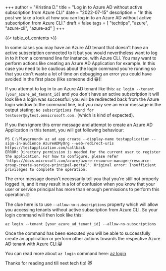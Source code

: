 +++
author = "Kristina D."
title = "Log in to Azure AD without active subscription from Azure CLI"
date = "2022-07-15"
description = "In this post we take a look at how you can log in to an Azure AD without active subscription from Azure CLI."
draft = false
tags = [
    "techtips",
    "azure",
    "azure-cli",
    "azure-ad"
]
+++

{{< table_of_contents >}}

In some cases you may have an Azure AD tenant that doesn\'t have an active subscription connected to it but you would nevertheless want to log in to it from a command line for instance, with Azure CLI. You may want to perform actions like creating an Azure AD Application for example. In this case you need to be cautious about the login command you\'re running so that you don\'t waste a lot of time on debugging an error you could have avoided in the first place (like someone did 😁)!

If you attempt to log in to an Azure AD tenant like this:  ```az login --tenant [your_azure_ad_tenant_id]``` and you don\'t have an active subscription it will look like a login was successful: you will be redirected back from the Azure login window to the command line, but you may see an error message in the output stating: ```No subscriptions found for testuser@mytest.onmicrosoft.com.``` (which is kind of expected).

If you then ignore this error message and attempt to create an Azure AD Application in this tenant, you will get following behaviour:
```
PS C:\Playground> az ad app create --display-name testapplication --sign-in-audience AzureADMyOrg --web-redirect-uris https://testapplication.com/callback
ERROR: Directory permission is needed for the current user to register the application. For how to configure, please refer 'https://docs.microsoft.com/azure/azure-resource-manager/resource-group-create-service-principal-portal'. Original error: Insufficient privileges to complete the operation.
```

The error message doesn\'t necessarily tell you that you\'re still not properly logged in, and it may result in a lot of confusion when you know that your user or service principal has more than enough permissions to perform this operation.🙄

The clue here is to use ```--allow-no-subscriptions``` property which will allow you accessing tenants without active subscription from Azure CLI. So your login command will then look like this:

```az login --tenant [your_azure_ad_tenant_id] --allow-no-subscriptions```

Once the command has been executed you will be able to successfully create an application or perform other actions towards the respective Azure AD tenant with Azure CLI.😺

You can read more about ```az login``` command here: [az login](https://docs.microsoft.com/en-us/cli/azure/reference-index?view=azure-cli-latest#az-login)

Thanks for reading and till next tech tip! 😻